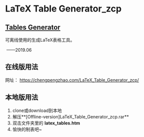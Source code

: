 # LaTeX Table Generator_zcp

## [Tables Generator](http://www.tablesgenerator.com/)



可离线使用的生成LaTeX表格工具。

​																——2019.06

## 在线版用法

网址： <https://chengpengzhao.com/LaTeX_Table_Generator_zcp/>

## 本地版用法

1. clone或download到本地
2. 解压**[Offline-version]LaTeX_Table_Generator_zcp.rar**
3. 双击文件夹里的 **latex_tables.htm**
4. 愉快的制表吧~
